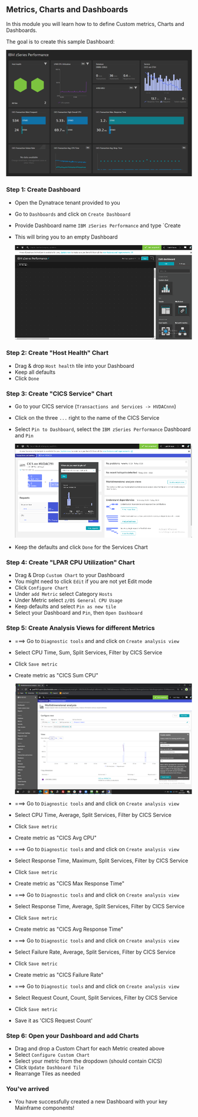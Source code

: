 ## Metrics, Charts and Dashboards

In this module you will learn how to to define Custom metrics, Charts and Dashboards.

The goal is to create this sample Dashboard:

   ![Sample](../../assets/images/IBM_zSeries_Dashboard.png)

### Step 1: Create Dashboard
- Open the Dynatrace tenant provided to you
- Go to `Dashboards` and click on `Create Dashboard`
- Provide Dashboard name `IBM zSeries Performance` and type `Create
- This will bring you to an empty Dashboard

   ![Dashboard](../../assets/images/Dashboard.png)

### Step 2: Create "Host Health" Chart
- Drag & drop `Host health` tile into your Dashboard 
- Keep all defaults
- Click `Done`

### Step 3: Create "CICS Service" Chart
- Go to your CICS service (`Transactions and Services -> HVDACnnn`)
- Click on the three `...` right to the name of the CICS Service
- Select `Pin to Dashboard`, select the `IBM zSeries Performance` Dashboard and `Pin`

  ![Pin](../../assets/images/Pin.png)

- Keep the defaults and click `Done` for the Services Chart

### Step 4: Create "LPAR CPU Utilization" Chart
- Drag & Drop `Custom Chart` to your Dashboard 
- You might need to click `Edit` if you are not yet Edit mode
- Click `Configure Chart`
- Under `add Metric` select Category `Hosts`
- Under Metric select `z/OS General CPU Usage`
- Keep defaults and select `Pin as new tile`
- Select your Dashboard and `Pin`, then `Open Dashboard`

### Step 5: Create Analysis Views for different Metrics
- ===> Go to `Diagnostic tools` and and click on `Create analysis view`
- Select CPU Time, Sum, Split Services, Filter by CICS Service
- Click `Save metric`
- Create metric as "CICS Sum CPU"

  ![SumCPU](../../assets/images/SumCPU.png)

- ===> Go to `Diagnostic tools` and and click on `Create analysis view`
- Select CPU Time, Average, Split Services, Filter by CICS Service
- Click `Save metric`
- Create metric as "CICS Avg CPU"

- ===> Go to `Diagnostic tools` and and click on `Create analysis view`
- Select Response Time, Maximum, Split Services, Filter by CICS Service
- Click `Save metric`
- Create metric as "CICS Max Response Time"

- ===> Go to `Diagnostic tools` and and click on `Create analysis view`
- Select Response Time, Average, Split Services, Filter by CICS Service
- Click `Save metric`
- Create metric as "CICS Avg Response Time"

- ===> Go to `Diagnostic tools` and and click on `Create analysis view`
- Select Failure Rate, Average, Split Services, Filter by CICS Service
- Click `Save metric`
- Create metric as "CICS Failure Rate"

- ===> Go to `Diagnostic tools` and and click on `Create analysis view`
- Select Request Count, Count, Split Services, Filter by CICS Service
- Click `Save metric`
- Save it as 'CICS Request Count'

### Step 6: Open your Dashboard and add Charts
- Drag and drop a Custom Chart for each Metric created above
- Select `Configure Custom Chart`
- Select your metric from the dropdown (should contain CICS)
- Click `Update Dashboard Tile`
- Rearrange Tiles as needed

### You've arrived
- You have successfully created a new Dashboard with your key Mainframe components! 






